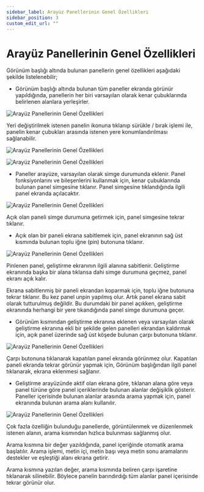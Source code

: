 ```yaml
---
sidebar_label: Arayüz Panellerinin Genel Özellikleri
sidebar_position: 3
custom_edit_url: ""
---
```


# Arayüz Panellerinin Genel Özellikleri

Görünüm başlığı altında bulunan panellerin genel özellikleri aşağıdaki şekilde listelenebilir;

- Görünüm başlığı altında bulunan tüm paneller ekranda görünür yapıldığında, panellerin her biri varsayılan olarak kenar çubuklarında belirlenen alanlara yerleşirler.

![Arayüz Panellerinin Genel Özellikleri](https://docsbimser.blob.core.windows.net/imagecontainer/auto-upload28a4f7ae-e565-4fe3-9f6c-0645b98c30de)

Yeri değiştirilmek istenen panelin ikonuna tıklanıp sürükle / bırak işlemi ile, panelin kenar çubukları arasında istenen yere konumlandırılması sağlanabilir.

![Arayüz Panellerinin Genel Özellikleri](https://docsbimser.blob.core.windows.net/imagecontainer/auto-upload5bd94d1e-8ff9-44db-8606-47f7230d0e35)

![Arayüz Panellerinin Genel Özellikleri](https://docsbimser.blob.core.windows.net/imagecontainer/auto-upload4ba7827c-3ae3-4743-a96a-b1ad1f014a09)

- Paneller arayüze, varsayılan olarak simge durumunda eklenir. Panel fonksiyonlarını ve bileşenlerini kullanmak için, kenar çubuklarında bulunan panel simgesine tıklanır. Panel simgesine tıklandığında ilgili panel ekranda açılacaktır.

![Arayüz Panellerinin Genel Özellikleri](https://docsbimser.blob.core.windows.net/imagecontainer/auto-uploaddc3f029f-1733-4c7f-9e7f-07addefa29de)

Açık olan paneli simge durumuna getirmek için, panel simgesine tekrar tıklanır.

- Açık olan bir paneli ekrana sabitlemek için, panel ekranının sağ üst kısmında bulunan toplu iğne (pin) butonuna tıklanır.

![Arayüz Panellerinin Genel Özellikleri](https://docsbimser.blob.core.windows.net/imagecontainer/auto-uploade3715273-45e5-45b9-b749-26efa5b07d09)

Pinlenen panel, geliştirme ekranının ilgili alanına sabitlenir. Geliştirme ekranında başka bir alana tıklansa dahi simge durumuna geçmez, panel ekranı açık kalır.

Ekrana sabitlenmiş bir paneli ekrandan koparmak için, toplu iğne butonuna tekrar tıklanır. Bu kez panel unpin yapılmış olur. Artık panel ekrana sabit olarak tutturulmuş değildir. Bu durumdaki bir panel açıkken, geliştirme ekranında herhangi bir yere tıkandığında panel simge durumuna geçer.

- Görünüm kısmından geliştirme ekranına eklenen veya varsayılan olarak geliştirme ekranına ekli bir şekilde gelen panelleri ekrandan kaldırmak için, açık panel üzerinde sağ üst köşede bulunan çarpı butonuna tıklanır.

![Arayüz Panellerinin Genel Özellikleri](https://docsbimser.blob.core.windows.net/imagecontainer/auto-uploadbe008cf2-bbc9-49f5-ad42-116905488f34)

Çarpı butonuna tıklanarak kapatılan panel ekranda görünmez olur. Kapatılan paneli ekranda tekrar görünür yapmak için, Görünüm başlığından ilgili panel tıklanarak, ekrana eklenmesi sağlanır.

- Geliştirme arayüzünde aktif olan ekrana göre, tıklanan alana göre veya panel türüne göre panel içeriklerinde bulunan alanlar değişiklik gösterir. Paneller içerisinde bulunan alanlar arasında arama yapmak için, panel ekranında bulunan arama alanı kullanılır.

![Arayüz Panellerinin Genel Özellikleri](https://docsbimser.blob.core.windows.net/imagecontainer/auto-uploadc9c33a6c-c270-490c-8687-85eb4a3cf26b)

Çok fazla özelliğin bulunduğu panellerde, görüntülenmek ve düzenlenmek istenen alanın, arama kısmından hızlıca bulunması sağlanmış olur.

Arama kısmına bir değer yazıldığında, panel içeriğinde otomatik arama başlatılır. Arama işlemi, metin içi, metin başı veya metin sonu aramalarını destekler ve eşleştiği alanı ekrana getirir.

Arama kısmına yazılan değer, arama kısmında beliren çarpı işaretine tıklanarak silinebilir. Böylece panelin barındırdığı tüm alanlar panel içerisinde tekrar görünür olur.